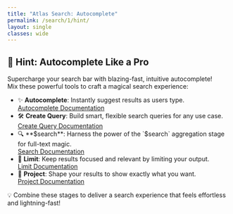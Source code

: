 ```yaml
---
title: "Atlas Search: Autocomplete"
permalink: /search/1/hint/
layout: single
classes: wide
---
```


## 🚀 Hint: Autocomplete Like a Pro

Supercharge your search bar with blazing-fast, intuitive autocomplete!  
Mix these powerful tools to craft a magical search experience:

- ✨ **Autocomplete**: Instantly suggest results as users type.  
  [Autocomplete Documentation](https://www.mongodb.com/docs/atlas/atlas-search/field-types/autocomplete-type/)
- 🛠️ **Create Query**: Build smart, flexible search queries for any use case.  
  [Create Query Documentation](https://www.mongodb.com/docs/atlas/atlas-search/create-queries/)
- 🔍 **$search**: Harness the power of the `$search` aggregation stage for full-text magic.  
  [Search Documentation](https://www.mongodb.com/docs/atlas/atlas-search/aggregation-stages/search/)
- 🎯 **Limit**: Keep results focused and relevant by limiting your output.  
  [Limit Documentation](https://www.mongodb.com/docs/manual/reference/operator/aggregation/limit/)
- 🎨 **Project**: Shape your results to show exactly what you want.  
  [Project Documentation](https://www.mongodb.com/docs/manual/reference/operator/aggregation/project/)

💡 Combine these stages to deliver a search experience that feels effortless and lightning-fast!
